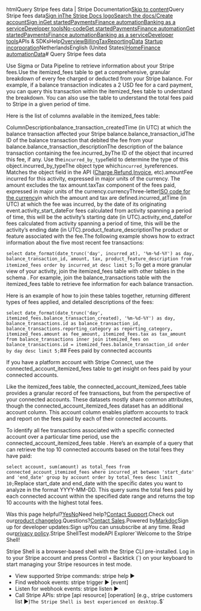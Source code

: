 htmlQuery Stripe fees data | Stripe Documentation[Skip to content](#main-content)Query Stripe fees data[Sign in](https://dashboard.stripe.com/login?redirect=https%3A%2F%2Fdocs.stripe.com%2Fstripe-data%2Fquery-stripe-fees-data)[The Stripe Docs logo](/)[Search the docs/](#)[Create account](https://dashboard.stripe.com/register)[Sign in](https://dashboard.stripe.com/login?redirect=https%3A%2F%2Fdocs.stripe.com%2Fstripe-data%2Fquery-stripe-fees-data)[Get started](/get-started)[Payments](/payments)[Finance automation](/finance-automation)[Banking as a service](/financial-services)[Developer tools](/development)[No-code](/no-code)[Get started](/get-started)[Payments](/payments)[Finance automation](/finance-automation)[](#)[Get started](/get-started)[Payments](/payments)[Finance automation](/finance-automation)[Banking as a service](/financial-services)[Developer tools](/development)[](#)APIs & SDKsHelp[Overview](/docs/finance-automation)[Billing](#)[Tax](#)[Reporting](#)[Data](#)
[Startup incorporation](#)NetherlandsEnglish (United States)[](#)[](#)[Home](/docs)[Finance automation](/docs/finance-automation)[Data](/docs/stripe-data)# Query Stripe fees data

Use Sigma or Data Pipeline to retrieve information about your Stripe fees.Use the itemized_fees table to get a comprehensive, granular breakdown of every fee charged or deducted from your Stripe balance. For example, if a balance transaction indicates a 2 USD fee for a card payment, you can query this transaction within the itemized_fees table to understand the breakdown. You can also use the table to understand the total fees paid to Stripe in a given period of time.

Here is the list of columns available in the itemized_fees table:

ColumnDescriptionbalance_transaction_createdTime (in UTC) at which the balance transaction affected your Stripe balance.balance_transaction_idThe ID of the balance transaction that debited the fee from your balance.balance_transaction_descriptionThe description of the balance transaction containing the fee.incurred_byThe ID of the object that incurred this fee, if any. Use the`incurred_by_type`field to determine the type of this object.incurred_by_typeThe object type which`incurred_by`references. Matches the object field in the API ([Charge](/api/charges),[Refund](/api/refunds),[Invoice](/api/invoices), etc).amountFee incurred for this activity, expressed in major units of the currency. The amount excludes the tax amount.taxTax component of the fees paid, expressed in major units of the currency.currencyThree-letter[ISO code for the currency](/currencies)in which the amount and tax are defined.incurred_atTime (in UTC) at which the fee was incurred, by the date of its originating event.activity_start_dateFor fees calculated from activity spanning a period of time, this will be the activity’s starting date (in UTC).activity_end_dateFor fees calculated from activity spanning a period of time, this will be the activity’s ending date (in UTC).product_feature_descriptionThe product or feature associated with the fee.The following example shows how to extract information about the five most recent fee transactions:

`select
  date_format(date_trunc('day', incurred_at), '%m-%d-%Y') as day,
  balance_transaction_id,
  amount,
  tax,
  product_feature_description
from
  itemized_fees
order by
  incurred_at desc
limit 5;`To get a more granular view of your activity, join the itemized_fees table with other tables in the schema . For example, join the balance_transactions table with the itemized_fees table to retrieve fee information for each balance transaction.

Here is an example of how to join these tables together, returning different types of fees applied, and detailed descriptions of the fees:

`select
  date_format(date_trunc('day', itemized_fees.balance_transaction_created), '%m-%d-%Y') as day,
  balance_transactions.id as balance_transaction_id,
  balance_transactions.reporting_category as reporting_category,
  itemized_fees.amount as fee_amount,
  itemized_fees.tax as tax_amount
from
  balance_transactions
inner join
  itemized_fees on balance_transactions.id = itemized_fees.balance_transaction_id
order by
  day desc
limit 5;`## Fees paid by connected accounts

If you have a platform account with Stripe Connect, use the connected_account_itemized_fees table to get insight on fees paid by your connected accounts.

Like the itemized_fees table,  the connected_account_itemized_fees table provides a granular record of fee transactions, but from the perspective of your connected accounts. These datasets mostly share common attributes, though the connected_account_itemized_fees dataset has an additional account column. This account column enables platform accounts to track and report on the fees paid by each of their connected accounts.

To identify all fee transactions associated with a specific connected account over a particular time period, use the connected_account_itemized_fees table . Here’s an example of a query that can retrieve the top 10 connected accounts based on the total fees they have paid:

`select
  account,
  sum(amount) as total_fees
from
  connected_account_itemized_fees
where
  incurred_at between 'start_date' and 'end_date'
group by
  account
order by
  total_fees desc
limit 10;`Replace start_date and end_date with the specific dates you want to analyze in the format YYYY-MM-DD. This query sums the total fees paid by each connected account within the specified date range and returns the top 10 accounts with the highest total fees.

Was this page helpful?[Yes](#)[No](#)Need help?[Contact Support](https://support.stripe.com/).Check out our[product changelog](https://stripe.com/blog/changelog).Questions?[Contact Sales](https://stripe.com/contact/sales).Powered by[Markdoc](https://markdoc.dev)Sign up for developer updates:Sign upYou can unsubscribe at any time. Read our[privacy policy](https://stripe.com/privacy).Stripe ShellTest modeAPI Explorer[](https://stripe.com/docs/stripe-cli#install)`Welcome to the Stripe Shell!

Stripe Shell is a browser-based shell with the Stripe CLI pre-installed. Log in to your
Stripe account and press Control + Backtick (`) on your keyboard to start managing your Stripe
resources in test mode.

- View supported Stripe commands: stripe help ▶️
- Find webhook events: stripe trigger ▶️ [event]
- Listen for webhook events: stripe listen ▶
- Call Stripe APIs: stripe [api resource] [operation] (e.g., stripe customers list ▶️)`The Stripe Shell is best experienced on desktop.`$`
